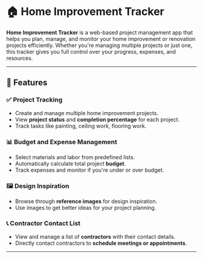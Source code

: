 # 🏠 Home Improvement Tracker

**Home Improvement Tracker** is a web-based project management app that helps you plan, manage, and monitor your home improvement or renovation projects efficiently. Whether you're managing multiple projects or just one, this tracker gives you full control over your progress, expenses, and resources.

---

## 🔧 Features

### ✅ Project Tracking
- Create and manage multiple home improvement projects.
- View **project status** and **completion percentage** for each project.
- Track tasks like painting, ceiling work, flooring work.
### 📊 Budget and Expense Management
- Select materials and labor from predefined lists.
- Automatically calculate total project **budget**.
- Track expenses and monitor if you're under or over budget.

### 🖼️ Design Inspiration
- Browse through **reference images** for design inspiration.
- Use images to get better ideas for your project planning.


### 📞 Contractor Contact List
- View and manage a list of **contractors** with their contact details.
- Directly contact contractors to **schedule meetings or appointments**.

---



